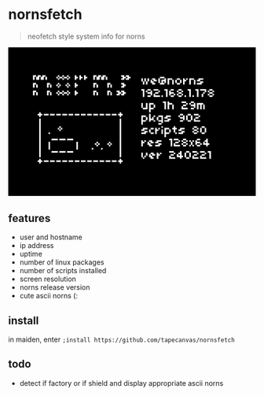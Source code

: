 # nornsfetch
> neofetch style system info for norns

![screenshot showing ascii art norns and system info displayed on norns screen](screenshot.png)

## features
- user and hostname
- ip address
- uptime
- number of linux packages
- number of scripts installed
- screen resolution
- norns release version
- cute ascii norns (:

## install
in maiden, enter `;install https://github.com/tapecanvas/nornsfetch`

## todo
- detect if factory or if shield and display appropriate ascii norns
